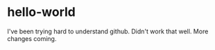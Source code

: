 # hello-world
I've been trying hard to understand github. Didn't work that well. 
More changes coming. 
